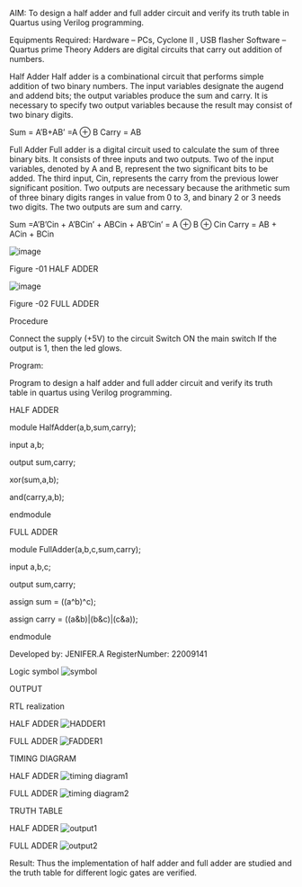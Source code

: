  AIM:
To design a half adder and full adder circuit and verify its truth table in Quartus using Verilog programming.

 Equipments Required:
Hardware – PCs, Cyclone II , USB flasher
Software – Quartus prime
Theory
Adders are digital circuits that carry out addition of numbers.

 Half Adder
Half adder is a combinational circuit that performs simple addition of two binary numbers. The input variables designate the augend and addend bits; the output variables produce the sum and carry. It is necessary to specify two output variables because the result may consist of two binary digits.

Sum = A’B+AB’ =A ⊕ B Carry = AB

 Full Adder
Full adder is a digital circuit used to calculate the sum of three binary bits. It consists of three inputs and two outputs. Two of the input variables, denoted by A and B, represent the two significant bits to be added. The third input, Cin, represents the carry from the previous lower significant position. Two outputs are necessary because the arithmetic sum of three binary digits ranges in value from 0 to 3, and binary 2 or 3 needs two digits. The two outputs are sum and carry.

Sum =A’B’Cin + A’BCin’ + ABCin + AB’Cin’ = A ⊕ B ⊕ Cin Carry = AB + ACin + BCin

 ![image](https://user-images.githubusercontent.com/36288975/163552156-a13e5a56-c638-4110-97d9-8896907c8d25.png)

 Figure -01 HALF ADDER 


![image](https://user-images.githubusercontent.com/36288975/163552057-b3547877-6d07-45b4-b7e0-bcfebfad9e1d.png)

 Figure -02 FULL ADDER 

 Procedure

Connect the supply (+5V) to the circuit
Switch ON the main switch
If the output is 1, then the led glows.

Program:

Program to design a half adder and full adder circuit and verify its truth table in quartus using Verilog programming.

HALF ADDER  

module HalfAdder(a,b,sum,carry);

input a,b;

output sum,carry;

xor(sum,a,b);

and(carry,a,b);

endmodule  

FULL ADDER  

module FullAdder(a,b,c,sum,carry);

input a,b,c;

output sum,carry;

assign sum = ((a^b)^c);

assign carry = ((a&b)|(b&c)|(c&a));

endmodule  

Developed by: JENIFER.A
RegisterNumber:  22009141

Logic symbol 
![symbol](https://user-images.githubusercontent.com/121572543/211146821-10aed368-5c07-4094-8dfa-7d06b59bd37d.png)

OUTPUT

RTL realization

HALF ADDER
![HADDER1](https://user-images.githubusercontent.com/121572543/211146867-be4d78aa-5dfd-4f3a-946b-d1331cf5679a.png)

FULL ADDER
![FADDER1](https://user-images.githubusercontent.com/121572543/211146895-b2d75cd6-a317-408e-aed8-4239c4365a5f.png)


 TIMING DIAGRAM
 
 HALF ADDER
 ![timing diagram1](https://user-images.githubusercontent.com/121572543/211146972-57ad99f7-0336-4f7a-bd53-4fc571ed88f8.png)

FULL ADDER
![timing diagram2](https://user-images.githubusercontent.com/121572543/211146988-6d73dfe9-f826-4f8b-992e-f23c5e256aff.png)



TRUTH TABLE 

HALF ADDER
![output1](https://user-images.githubusercontent.com/121572543/211147000-a3d05df0-a93a-410c-8470-55134e362aa9.png)

FULL ADDER
![output2](https://user-images.githubusercontent.com/121572543/211147009-9904b8c3-5ff5-4845-a54d-fe1a2480c1cc.png)


Result:
Thus the implementation of half adder and full adder are studied and the truth table for different logic gates are verified.
